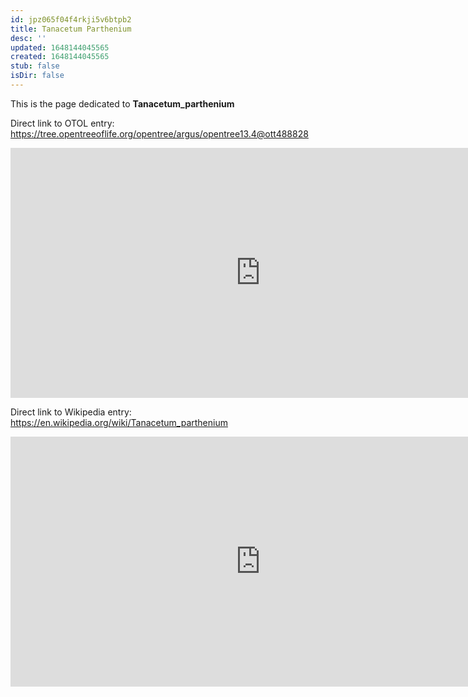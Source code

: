 ```yaml
---
id: jpz065f04f4rkji5v6btpb2
title: Tanacetum Parthenium
desc: ''
updated: 1648144045565
created: 1648144045565
stub: false
isDir: false
---
```

This is the page dedicated to **Tanacetum_parthenium**


Direct link to OTOL entry: https://tree.opentreeoflife.org/opentree/argus/opentree13.4@ott488828



<html>
    <body>
    <iframe src="https://tree.opentreeoflife.org/opentree/argus/opentree13.4@ott488828"
    width="800" height="400" frameborder="0" allowfullscreen> </iframe>
    </body>
</html>
    


Direct link to Wikipedia entry: https://en.wikipedia.org/wiki/Tanacetum_parthenium



<html>
    <body>
    <iframe src="https://en.wikipedia.org/wiki/Tanacetum_parthenium"
    width="800" height="400" frameborder="0" allowfullscreen> </iframe>
    </body>
</html>
    
